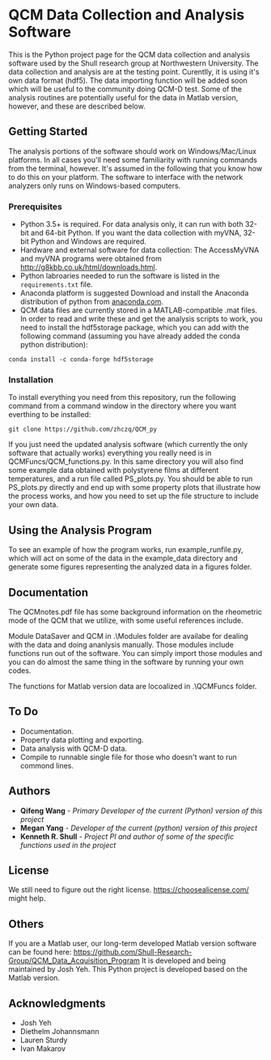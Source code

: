 # QCM Data Collection and Analysis Software

This is the Python project page for the QCM data collection and analysis software used by the Shull research group at Northwestern University. The data collection and analysis are at the testing point. Curentlly, it is using it's own data format (hdf5). The data importing function will be added soon which will be useful to the community doing QCM-D test. Some of the analysis routines are potentially useful for the data in Matlab version, however, and these are described below.

## Getting Started

The analysis portions of the software should work on Windows/Mac/Linux platforms. In all cases you'll need some familiarity with running commands from the terminal, however.  It's assumed in the following that you know how to do this on your platform.  The software to interface with the network analyzers only runs on Windows-based computers.

### Prerequisites

* Python 3.5+ is required. For data analysis only, it can run with both 32-bit and 64-bit Python. If you want the data collection with myVNA, 32-bit Python and Windows are required.  
* Hardware and external software for data collection: The AccessMyVNA and myVNA programs were obtained from http://g8kbb.co.uk/html/downloads.html.
* Python labroaries needed to run the software is listed in the `requirements.txt` file.  
* Anaconda platform is suggested Download and install the Anaconda distribution of python from [anaconda.com](https://anaconda.com/download).  
* QCM data files are currently stored in a MATLAB-compatible .mat files.  In order to read and write these and get the analysis scripts to work, you need to install the hdf5storage package, which you can add with the following command (assuming you have already added the conda python distribution):
```
conda install -c conda-forge hdf5storage 
```

### Installation

To install everything you need from this repository, run the following command from a command window in the directory where you want everthing to be installed:

```
git clone https://github.com/zhczq/QCM_py
```

If you just need the updated analysis software (which currently the only software that actually works) everything you really need is in QCMFuncs/QCM_functions.py.  In this same directory you will also find some example data obtained with polystyrene films at different temperatures, and a run file called PS_plots.py.  You should be able to run PS_plots.py directly and end up with some property plots that illustrate how the process works, and how you need to set up the file structure to include your own data.

## Using the Analysis Program

To see an example of how the program works, run example_runfile.py, which will act on some of the data in the example_data directory and generate some figures representing the analyzed data in a figures folder. 

## Documentation

The QCMnotes.pdf file has some background information on the rheometric mode of the QCM that we utilize, with some useful references include.

Module DataSaver and QCM in .\Modules folder are availabe for dealing with the data and doing ananlysis manually. Those modules include functions run out of the software. You can simply import those modules and you can do almost the same thing in the software by running your own codes.

The functions for Matlab version data are locoalized in .\QCMFuncs folder.  

## To Do

* Documentation.
* Property data plotting and exporting.
* Data analysis with QCM-D data.
* Compile to runnable single file for those who doesn't want to run commond lines.

## Authors

* **Qifeng Wang**  - *Primary Developer of the current (Python) version of this project*
* **Megan Yang**  - *Developer of the current (python) version of this project*
* **Kenneth R. Shull** - *Project PI and author of some of the specific functions used in the project*

## License

We still need to figure out the right license.  https://choosealicense.com/ might help.

## Others

If you are a Matlab user, our long-term developed Matlab version software can be found here: https://github.com/Shull-Research-Group/QCM_Data_Acquisition_Program It is developed and being maintained by Josh Yeh. This Python project is developed based on the Matlab version.  

## Acknowledgments

* Josh Yeh
* Diethelm Johannsmann
* Lauren Sturdy
* Ivan Makarov

